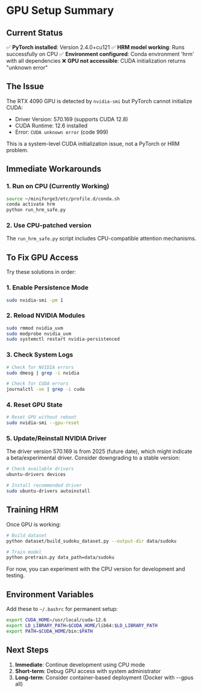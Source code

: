 # GPU Setup Summary

## Current Status

✅ **PyTorch installed**: Version 2.4.0+cu121
✅ **HRM model working**: Runs successfully on CPU
✅ **Environment configured**: Conda environment 'hrm' with all dependencies
❌ **GPU not accessible**: CUDA initialization returns "unknown error"

## The Issue

The RTX 4090 GPU is detected by `nvidia-smi` but PyTorch cannot initialize CUDA:
- Driver Version: 570.169 (supports CUDA 12.8)
- CUDA Runtime: 12.6 installed
- Error: `CUDA unknown error` (code 999)

This is a system-level CUDA initialization issue, not a PyTorch or HRM problem.

## Immediate Workarounds

### 1. Run on CPU (Currently Working)
```bash
source ~/miniforge3/etc/profile.d/conda.sh
conda activate hrm
python run_hrm_safe.py
```

### 2. Use CPU-patched version
The `run_hrm_safe.py` script includes CPU-compatible attention mechanisms.

## To Fix GPU Access

Try these solutions in order:

### 1. Enable Persistence Mode
```bash
sudo nvidia-smi -pm 1
```

### 2. Reload NVIDIA Modules
```bash
sudo rmmod nvidia_uvm
sudo modprobe nvidia_uvm
sudo systemctl restart nvidia-persistenced
```

### 3. Check System Logs
```bash
# Check for NVIDIA errors
sudo dmesg | grep -i nvidia

# Check for CUDA errors
journalctl -xe | grep -i cuda
```

### 4. Reset GPU State
```bash
# Reset GPU without reboot
sudo nvidia-smi --gpu-reset
```

### 5. Update/Reinstall NVIDIA Driver
The driver version 570.169 is from 2025 (future date), which might indicate a beta/experimental driver.
Consider downgrading to a stable version:
```bash
# Check available drivers
ubuntu-drivers devices

# Install recommended driver
sudo ubuntu-drivers autoinstall
```

## Training HRM

Once GPU is working:
```bash
# Build dataset
python dataset/build_sudoku_dataset.py --output-dir data/sudoku

# Train model
python pretrain.py data_path=data/sudoku
```

For now, you can experiment with the CPU version for development and testing.

## Environment Variables

Add these to `~/.bashrc` for permanent setup:
```bash
export CUDA_HOME=/usr/local/cuda-12.6
export LD_LIBRARY_PATH=$CUDA_HOME/lib64:$LD_LIBRARY_PATH
export PATH=$CUDA_HOME/bin:$PATH
```

## Next Steps

1. **Immediate**: Continue development using CPU mode
2. **Short-term**: Debug GPU access with system administrator
3. **Long-term**: Consider container-based deployment (Docker with --gpus all)